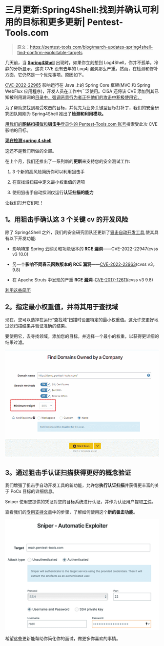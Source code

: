 # 三月更新:Spring4Shell:找到并确认可利用的目标和更多更新| Pentest-Tools.com

> 原文：<https://pentest-tools.com/blog/march-updates-spring4shell-find-confirm-exploitable-targets>

几天前，当 [**Spring4Shell**](/blog/detect-exploit-spring4shell-cve-2022-22965) 出现时，如果你立刻想到 Log4Shell，你并不孤单。冷静的分析显示，这次 CVE 没有去年的 Log4j 漏洞那么严重。然而，在检测和修补方面，它仍然是一个优先事项。原因如下。

[CVE-2022-22965](https://cve.mitre.org/cgi-bin/cvename.cgi?name=2022-22965) 影响运行在 Java 上的 Spring Core 框架(MVC 和 Spring WebFlux 应用程序)，开发人员在工作中广泛使用。CISA 还将该 CVE 添加到其已知被利用漏洞的[目录中，强调恶意行为者正在他们的攻击中积极使用它。](https://www.cisa.gov/known-exploited-vulnerabilities-catalog)

为了帮助您找到易受攻击的目标，并优先为业务关键型目标打补丁，我们的安全研究团队刚刚为 Spring4Shell 推出了**检测和利用模块。**

[用我们的**网络扫描仪**和**狙击手**登录你的 Pentest-Tools.com 账号](https://app.pentest-tools.com/login)搜索受此次 CVE 影响的目标。

[**现在检测 spring 4 shell**](https://pentest-tools.com/exploit-helpers/sniper)

这还不是我们所做的全部。

在上个月，我们还推出了一系列新的**更新**来支持您的安全测试工作:

1.  3 个新的高风险简历你可以利用狙击手

2.  在查找域扫描中定义最小权重值的选项

3.  使用狙击手自动探测仪运行**认证扫描的能力**

让我们打开它们吧！

## **1。用狙击手确认这 3 个关键 cv 的开发风险**

除了 Spring4Shell 之外，我们的安全研究团队还更新了[狙击自动开发工具](https://pentest-tools.com/exploit-helpers/sniper),使其具有以下开发功能:

*   影响特定 Spring 云网关和功能版本的 **RCE 漏洞**——CVE-2022-22947(cvss v3 10.0)

*   另一个**影响不同春云函数版本的 RCE 漏洞**——[CVE-2022-22963](https://nvd.nist.gov/vuln/detail/CVE-2022-22963)(cvss v3。9.8)

*   在 Apache Struts 中发现的严重 **RCE 漏洞**–[CVE-2017-12611](https://nvd.nist.gov/vuln/detail/CVE-2017-12611)(cvss v3 9.8)

[利用这些简历 ](https://pentest-tools.com/exploit-helpers/sniper)

## **2。指定最小权重值，并将其用于查找域**

现在，您可以选择在运行“查找域”扫描时设置特定的最小权重值。这允许您更好地过滤扫描结果并验证准确的结果。

要使用它，去寻找领域，添加您的目标，并选择一个最小的权重，以获得更详细的结果过滤。

![Define a minimum weight in the Domain Finder](img/ce4c0508f5723696feb4de563d1e1a63.png)

## **3。通过狙击手认证扫描获得更好的概念验证**

我们增强了狙击手自动开发工具的新功能，允许您**执行认证扫描**并获得更丰富的关于 PoCs 目标的详细信息。

Sniper 使用您提供的凭证对您的目标系统进行认证，并作为认证用户提取[工件](https://pentest-tools.com/exploit-helpers/sniper#artefacts)。

查看我们的[专用支持文章](https://support.pentest-tools.com/scans-tools/sniper-authenticated-scans)中的步骤，了解如何使用这个**新的狙击功能**。

![authenticated scans with Sniper](img/6e8ae7b15ce32e24ecad339ed553a9f2.png)

希望这些更新能帮助你简化你的面试，做更多你喜欢的事情。